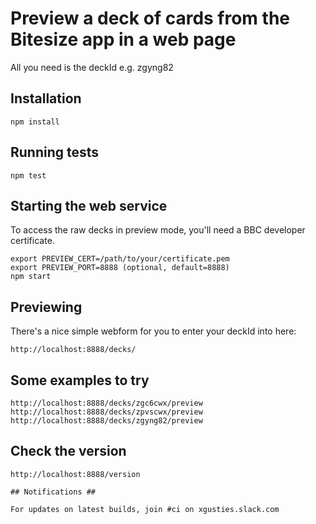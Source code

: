 # Preview a deck of cards from the Bitesize app in a web page #

All you need is the deckId e.g. zgyng82

## Installation ##
```
npm install
```

## Running tests ##
```
npm test
```

## Starting the web service ##

To access the raw decks in preview mode, you'll need a BBC developer certificate.

```
export PREVIEW_CERT=/path/to/your/certificate.pem
export PREVIEW_PORT=8888 (optional, default=8888)
npm start
```

## Previewing ##

There's a nice simple webform for you to enter your deckId into here:

```
http://localhost:8888/decks/
```

## Some examples to try ##

```
http://localhost:8888/decks/zgc6cwx/preview
http://localhost:8888/decks/zpvscwx/preview
http://localhost:8888/decks/zgyng82/preview
```

## Check the version ##

```
http://localhost:8888/version

## Notifications ##

For updates on latest builds, join #ci on xgusties.slack.com
